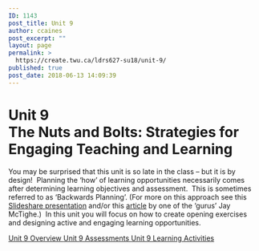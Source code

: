 ```yaml
---
ID: 1143
post_title: Unit 9
author: ccaines
post_excerpt: ""
layout: page
permalink: >
  https://create.twu.ca/ldrs627-su18/unit-9/
published: true
post_date: 2018-06-13 14:09:39
---
```

<!--themify_builder_static--><h1>Unit 9<br />The Nuts and Bolts: Strategies for Engaging Teaching and Learning</h1>
 <p>You may be surprised that this unit is so late in the class – but it is by design!  Planning the ‘how’ of learning opportunities necessarily comes after determining learning objectives and assessment.  This is sometimes referred to as ‘Backwards Planning’. (For more on this approach see this <a href="https://www.slideshare.net/edvainker/backwards-planning">Slideshare presentation</a> and/or this <a href="https://www.ascd.org/ASCD/pdf/books/mctighe2004_intro.pdf">article</a> by one of the ‘gurus’ Jay McTighe.)  In this unit you will focus on how to create opening exercises and designing active and engaging learning opportunities.</p>
 
 <a href="https://create.twu.ca/ldrs627-su18/unit-9-overview/"> Unit 9 Overview </a> <a href="https://create.twu.ca/ldrs627-su18/unit-9-topic-1/"> Unit 9 Assessments </a> <a href="https://create.twu.ca/ldrs627-su18/unit-9-learning-activities/"> Unit 9 Learning Activities </a><!--/themify_builder_static-->